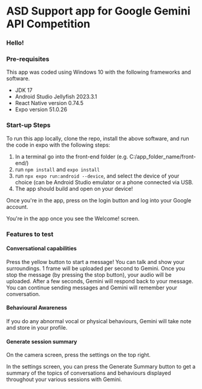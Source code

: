 # ASD Support app for Google Gemini API Competition

### Hello!

### Pre-requisites
This app was coded using Windows 10 with the following frameworks and software.
- JDK 17
- Android Studio Jellyfish 2023.3.1
- React Native version 0.74.5
- Expo version 51.0.26

### Start-up Steps
To run this app locally, clone the repo, install the above software, and run the code in expo with the following steps:
1. In a terminal go into the front-end folder (e.g. C:/app_folder_name/front-end/)
2. run `npm install` and `expo install`
3. run `npx expo run:android --device`, and select the device of your choice (can be Android Studio emulator or a phone connected via USB.
4. The app should build and open on your device!

Once you're in the app, press on the login button and log into your Google account.

You're in the app once you see the Welcome! screen.

### Features to test

#### Conversational capabilities
Press the yellow button to start a message! You can talk and show your surroundings. 
1 frame will be uploaded per second to Gemini. 
Once you stop the message (by pressing the stop button), your audio will be uploaded. After a few seconds, Gemini will respond back to your message.
You can continue sending messages and Gemini will remember your conversation.

#### Behavioural Awareness
If you do any abnormal vocal or physical behaviours, Gemini will take note and store in your profile.

#### Generate session summary
On the camera screen, press the settings on the top right.

In the settings screen, you can press the Generate Summary button to get a summary of the topics of conversations and behaviours displayed throughout your various sessions with Gemini.
